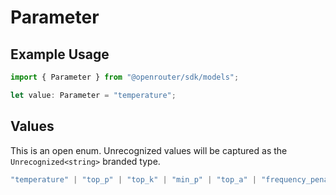 # Parameter

## Example Usage

```typescript
import { Parameter } from "@openrouter/sdk/models";

let value: Parameter = "temperature";
```

## Values

This is an open enum. Unrecognized values will be captured as the `Unrecognized<string>` branded type.

```typescript
"temperature" | "top_p" | "top_k" | "min_p" | "top_a" | "frequency_penalty" | "presence_penalty" | "repetition_penalty" | "max_tokens" | "logit_bias" | "logprobs" | "top_logprobs" | "seed" | "response_format" | "structured_outputs" | "stop" | "tools" | "tool_choice" | "parallel_tool_calls" | "include_reasoning" | "reasoning" | "web_search_options" | "verbosity" | Unrecognized<string>
```